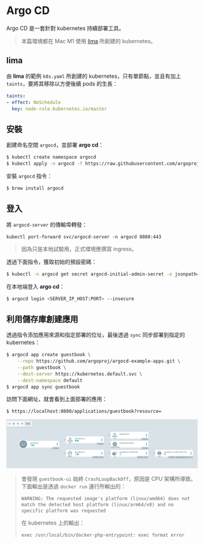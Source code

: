 # Argo CD

Argo CD 是一套針對 kubernetes 持續部署工具。

> 本篇環境都在 Mac M1 使用 [lima]() 所創建的 kubernetes。

## lima

由 **lima** 的範例 `k8s.yaml` 所創建的 kubernetes，只有單節點，並且有加上 `taints`，要將其移除以方便後續 pods 的生長：

```yaml
taints:
- effect: NoSchedule
  key: node-role.kubernetes.io/master
```

## 安裝

創建命名空間 `argocd`，並部署 **argo cd**：

```bash
$ kubectl create namespace argocd
$ kubectl apply -n argocd -f https://raw.githubusercontent.com/argoproj/argo-cd/stable/manifests/install.yaml
```

安裝 `argocd` 指令：

```bash
$ brew install argocd
```

## 登入

將 `argocd-server` 的傳輸埠轉發：

```
kubectl port-forward svc/argocd-server -n argocd 8080:443
```

> 因為只是本地試驗用，正式環境應撰寫 ingress。

透過下面指令，獲取初始的預設密碼：

```bash
$ kubectl -n argocd get secret argocd-initial-admin-secret -o jsonpath="{.data.password}" | base64 -d; echo
```

在本地端登入 **argo cd**：

```bash
$ argocd login <SERVER_IP_HOST:PORT> --insecure
```

## 利用儲存庫創建應用

透過指令添加應用來源和指定部署的位址，最後透過 `sync` 同步部署到指定的 kubernetes：

```bash
$ argocd app create guestbook \
    --repo https://github.com/argoproj/argocd-example-apps.git \
    --path guestbook \
    --dest-server https://kubernetes.default.svc \
    --dest-namespace default
$ argocd app sync guestbook
```

訪問下面網址，就會看到上面部署的應用：

```
$ https://localhost:8080/applications/guestbook?resource=
```

![](./../../img/cicd/argocd/argo-01.png)


> 會發現 `guestbook-ui` 始終 `CrashLoopBackOff`，原因是 CPU 架構所導致。下面輸出是透過 `docker run` 運行所輸出的：
> ```
> WARNING: The requested image's platform (linux/amd64) does not match the detected host platform (linux/arm64/v8) and no specific platform was requested
> ```
>
> 在 kubernetes 上的輸出：
> ```
> exec /usr/local/bin/docker-php-entrypoint: exec format error
> ```
